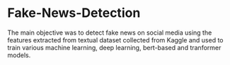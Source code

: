# Fake-News-Detection

The main objective was to detect fake news on social media using the features extracted from textual dataset collected from Kaggle and used to train various machine learning, deep learning, bert-based and tranformer models.
